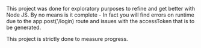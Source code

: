 This project was done for exploratory purposes to refine and get better with Node JS.  By no means is it complete - In fact you will find errors on runtime due to the app.post('/login) route and issues with the accessToken that is to be generated.  

This project is strictly done to measure progress.
